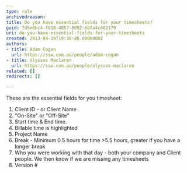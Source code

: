 ```yaml
---
type: rule
archivedreason: 
title: Do you have essential fields for your timesheets?
guid: 7d5e0bc4-f018-4057-8092-6bfa4c662179
uri: do-you-have-essential-fields-for-your-timesheets
created: 2013-04-19T19:36:46.0000000Z
authors:
- title: Adam Cogan
  url: https://ssw.com.au/people/adam-cogan
- title: Ulysses Maclaren
  url: https://ssw.com.au/people/ulysses-maclaren
related: []
redirects: []

---
```



<p>These are the essential fields for you timesheet&#58;</p><ol><li>Client ID - or Client Name</li><li>&quot;On-Site&quot; or &quot;Off-Site&quot;</li><li>Start time &amp; End time. </li><li>Billable time is highlighted</li><li>Project Name</li><li>Break - Minimum 0.5 hours for time &gt;5.5 hours, greater if you have a longer break</li><li>Who you were working with that day - both your company and Client people. We then know if we are missing any timesheets</li><li>Version #</li></ol>
<br><excerpt class='endintro'></excerpt><br>



